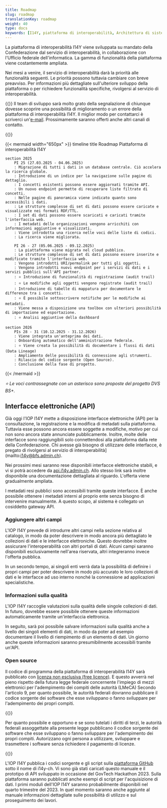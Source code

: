 ```yaml
---
title: Roadmap
slug: roadmap
translationKey: roadmap
weight: 40
type: docs
keywords: [I14Y, piattaforma di interoperabilità, Architettura di sistema, tecnologia, banca dati]
---
```


La piattaforma di interoperabilità I14Y viene sviluppata su mandato della Confederazione dal servizio di interoperabilità, in collaborazione con l'Ufficio federale dell'informatica. La gamma di funzionalità della piattaforma viene costantemente ampliata. 

Nei mesi a venire, il servizio di interoperabilità darà la priorità alle funzionalità seguenti. Le priorità possono tuttavia cambiare con breve preavviso. Per informazioni più dettagliate sull'ulteriore sviluppo della piattaforma o per richiedere funzionalità specifiche, rivolgersi al servizio di interoperabilità.

{{<alert title="Ogni proposta è ben accetta" color="success">}}
Il team di sviluppo sarà molto grato della segnalazione di chiunque dovesse scoprire una possibilità di miglioramento o un errore della piattaforma di interoperabilità I14Y. Il miglior modo per contattarci è scriverci un'[e-mail](mailto:i14y@bfs.admin.ch). Prossimamente saranno offerti anche altri canali di contatto. 

{{</alert>}}

{{< mermaid width="650px" >}}
timeline
    title Roadmap Piattaforma di interoperabilità I14Y
    
    section 2025
        PI 25 (27.03.2025 - 04.06.2025)
        : Migrazione di tutti i dati in un database centrale. Ciò accelera la ricerca globale.
        : Introduzione di un indice per la navigazione sulle pagine di dettaglio.
        : I concetti esistenti possono essere aggiornati tramite API.
        : Un nuovo endpoint permette di recuperare liste filtrate di concetti.
        : Nelle pagine di panoramica viene indicato quanto sono accessibili i dati.
        : Le strutture complesse di set di dati possono essere caricate e visualizzate nei formati RDF/TTL.
        : I set di dati possono essere scaricati e caricati tramite l'interfaccia web.
        : I metadati delle organizzazioni vengono arricchiti con informazioni aggiuntive e visualizzati.
        : Viene introdotta una ricerca nelle voci delle liste di codici.
        : La ricerca viene migliorata.
        
        PI 26 - 27 (05.06.2025 - 09.12.2025)
        : La piattaforma viene migrata nel cloud pubblico.
        : Le strutture complesse di set di dati possono essere inserite e modificate tramite l'interfaccia web.
        : Vengono introdotti URI/permalink per tutti gli oggetti.
        : Vengono introdotti nuovi endpoint per i servizi di dati e i servizi pubblici sull'API partner.
        : ⭐ Introduzione di funzionalità di registrazione (audit trail)
        : ⭐ Le modifiche agli oggetti vengono registrate (audit trail)
        : Introduzione di tabelle di mappatura per documentare le differenze tra i concetti.
        : ⭐ È possibile sottoscrivere notifiche per le modifiche ai metadati.
        : Viene messa a disposizione una toolbox con ulteriori possibilità di importazione ed esportazione.
        : ⭐ Analisi aggiuntive della dashboard
  
    section 2026
        PIs 28 - 31 (10.12.2025 - 31.12.2026)
        : Viene integrata un'anteprima dei dati.
        : Onboarding automatico dell'amministrazione federale.
        : ⭐ Viene creata la possibilità di documentare i flussi di dati (Data Lineage)
        : Ampliamento delle possibilità di connessione agli strumenti.
        : Rilascio del codice sorgente (Open Source).
        : Conclusione della fase di progetto.
{{< /mermaid >}}

*⭐ Le voci contrassegnate con un asterisco sono proposte del progetto DVS BS+.*

## Interfacce elettroniche (API)
Già oggi l'IOP I14Y mette a disposizione interfacce elettroniche (API) per la consultazione, la registrazione e la modifica di metadati sulla piattaforma. Tuttavia esse possono ancora essere soggette a modifiche, motivo per cui non sono ancora state annunciate pubblicamente. Inoltre, molte delle interfacce sono raggiungibili solo connettendosi alla piattaforma dalla rete della Confederazione. Chi avesse già bisogno di utilizzare delle interfacce, è pregato di rivolgersi al servizio di interoperabilità](mailto:i14y@bfs.admin.ch).  

Nei prossimi mesi saranno rese disponibili interfacce elettroniche stabili, e vi si potrà accedere da [api.i14y.admin.ch](https://api.i14y.admin.ch). Allo stesso link sarà inoltre disponibile una documentazione dettagliata al riguardo. L'offerta viene gradualmente ampliata. 

I metadati resi pubblici sono accessibili tramite queste interfacce. È anche possibile ottenere i metadati interni al proprio ente senza bisogno di intervenire manualmente. A questo scopo, al sistema è collegato un cosiddetto gateway API. 

### Aggiungere altri campi
L'IOP I14Y prevede di introdurre altri campi nella sezione relativa al catalogo, in modo da poter descrivere in modo ancora più dettagliato le collezioni di dati e le interfacce elettroniche. Questo dovrebbe inoltre assicurare l'interoperabilità con altri portali di dati. Alcuni campi saranno disponibili esclusivamente nell'area riservata, altri integreranno invece l'offerta pubblica. 

In un secondo tempo, ai singoli enti verrà data la possibilità di definire i propri campi per poter descrivere in modo più accurato le loro collezioni di dati e le interfacce ad uso interno nonché la connessione ad applicazioni specialistiche.

### Informazioni sulla qualità
L'IOP I14Y raccoglie valutazioni sulla qualità delle singole collezioni di dati. In futuro, dovrebbe essere possibile ottenere queste informazioni automaticamente tramite un'interfaccia elettronica. 

In seguito, sarà poi possibile salvare informazioni sulla qualità anche a livello dei singoli elementi di dati, in modo da poter ad esempio documentare il livello di riempimento di un elemento di dati. Un giorno anche queste informazioni saranno presumibilmente accessibili tramite un'API. 

### Open source
Il codice di programma della piattaforma di interoperabilità I14Y sarà pubblicato con [licenza non esclusiva (free licence)](https://www.gnu.org/licenses). E questo avverrà nel pieno rispetto della futura legge federale concernente l'impiego di mezzi elettronici per l'adempimento dei compiti delle autorità (LMeCA) Secondo l'articolo 9, per quanto possibile, le autorità federali dovranno pubblicare il codice sorgente dei software che esse sviluppano o fanno sviluppare per l'adempimento dei propri compiti. 

{{<card header="Base legale" title="__Art. 9 Software open source__" footer="Legge federale concernente l'impiego di mezzi elettronici per l'adempimento dei compiti delle autorità [(LMeCA)]https://www.fedlex.admin.ch/eli/fga/2023/787/de#art_9)">}}

Per quanto possibile e opportuno e se sono tutelati i diritti di terzi, le autorità federali assoggettate alla presente legge pubblicano il codice sorgente dei software che esse sviluppano o fanno sviluppare per l'adempimento dei propri compiti. Autorizzano ogni persona a utilizzare, sviluppare e trasmettere i software senza richiedere il pagamento di licenze.

{{</card>}}

L'IOP I14Y pubblica i codici sorgente e gli script sulla [piattaforma GitHub](https://github.com/i14y-ch) sotto il nome di i14y-ch. Vi sono già stati caricati questo manuale e il prototipo di API sviluppato in occasione del GovTech Hackathon 2023. Sulla piattaforma saranno pubblicati anche esempi di script per l'acquisizione di dati. I primi moduli dell'IOP I14Y saranno probabilmente disponibili nel quarto trimestre del 2023. In quel momento saranno anche aggiunte al manuale informazioni dettagliate sulle possibilità di utilizzo e sul proseguimento dei lavori.
